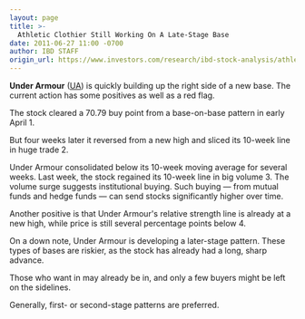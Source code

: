 ```yaml
---
layout: page
title: >-
  Athletic Clothier Still Working On A Late-Stage Base
date: 2011-06-27 11:00 -0700
author: IBD STAFF
origin_url: https://www.investors.com/research/ibd-stock-analysis/athletic-clothier-still-working-on-a-late-stage-base/
---
```





**Under Armour** ([UA](https://research.investors.com/quote.aspx?symbol=UA)) is quickly building up the right side of a new base. The current action has some positives as well as a red flag.

  

The stock cleared a 70.79 buy point from a base-on-base pattern in early April 1.

  

But four weeks later it reversed from a new high and sliced its 10-week line in huge trade 2.

  

Under Armour consolidated below its 10-week moving average for several weeks. Last week, the stock regained its 10-week line in big volume 3. The volume surge suggests institutional buying. Such buying — from mutual funds and hedge funds — can send stocks significantly higher over time.

  

Another positive is that Under Armour's relative strength line is already at a new high, while price is still several percentage points below 4.

  

On a down note, Under Armour is developing a later-stage pattern. These types of bases are riskier, as the stock has already had a long, sharp advance.

  

Those who want in may already be in, and only a few buyers might be left on the sidelines.

  

Generally, first- or second-stage patterns are preferred.




